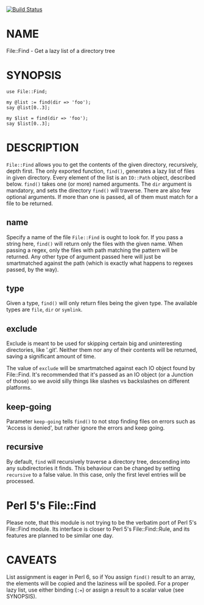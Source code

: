 [![Build Status](https://travis-ci.org/tbrowder/File-Find.svg?branch=master)](https://travis-ci.org/tbrowder/File-Find)

NAME
====

File::Find - Get a lazy list of a directory tree

SYNOPSIS
========

    use File::Find;

    my @list := find(dir => 'foo');
    say @list[0..3];

    my $list = find(dir => 'foo');
    say $list[0..3];

DESCRIPTION
===========

`File::Find` allows you to get the contents of the given directory, recursively, depth first. The only exported function, `find()`, generates a lazy list of files in given directory. Every element of the list is an `IO::Path` object, described below. `find()` takes one (or more) named arguments. The `dir` argument is mandatory, and sets the directory `find()` will traverse. There are also few optional arguments. If more than one is passed, all of them must match for a file to be returned.

name
----

Specify a name of the file `File::Find` is ought to look for. If you pass a string here, `find()` will return only the files with the given name. When passing a regex, only the files with path matching the pattern will be returned. Any other type of argument passed here will just be smartmatched against the path (which is exactly what happens to regexes passed, by the way).

type
----

Given a type, `find()` will only return files being the given type. The available types are `file`, `dir` or `symlink`.

exclude
-------

Exclude is meant to be used for skipping certain big and uninteresting directories, like '.git'. Neither them nor any of their contents will be returned, saving a significant amount of time.

The value of `exclude` will be smartmatched against each IO object found by File::Find. It's recommended that it's passed as an IO object (or a Junction of those) so we avoid silly things like slashes vs backslashes on different platforms.

keep-going
----------

Parameter `keep-going` tells `find()` to not stop finding files on errors such as 'Access is denied', but rather ignore the errors and keep going.

recursive
---------

By default, `find` will recursively traverse a directory tree, descending into any subdirectories it finds. This behaviour can be changed by setting `recursive` to a false value. In this case, only the first level entries will be processed.

Perl 5's File::Find
===================

Please note, that this module is not trying to be the verbatim port of Perl 5's File::Find module. Its interface is closer to Perl 5's File::Find::Rule, and its features are planned to be similar one day.

CAVEATS
=======

List assignment is eager in Perl 6, so if You assign `find()` result to an array, the elements will be copied and the laziness will be spoiled. For a proper lazy list, use either binding (`:=`) or assign a result to a scalar value (see SYNOPSIS).

